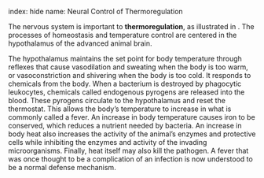 index: hide
name: Neural Control of Thermoregulation

The nervous system is important to  **thermoregulation**, as illustrated in . The processes of homeostasis and temperature control are centered in the hypothalamus of the advanced animal brain.

The hypothalamus maintains the set point for body temperature through reflexes that cause
vasodilation and sweating when the body is too warm, or vasoconstriction and shivering when the body is too cold. It responds to chemicals from the body. When a bacterium is destroyed by phagocytic leukocytes, chemicals called endogenous pyrogens are released into the blood. These pyrogens circulate to the hypothalamus and reset the thermostat. This allows the body’s temperature to increase in what is commonly called a fever. An increase in body temperature causes iron to be conserved, which reduces a nutrient needed by bacteria. An increase in body heat also increases the activity of the animal’s enzymes and protective cells while inhibiting the enzymes and activity of the invading microorganisms. Finally, heat itself may also kill the pathogen. A fever that was once thought to be a complication of an infection is now understood to be a normal defense mechanism.

